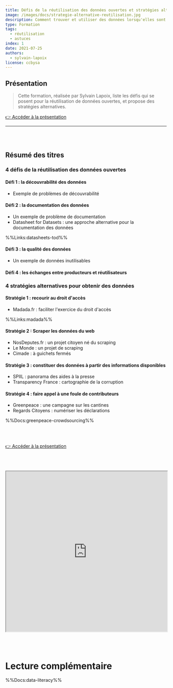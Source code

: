 ```yaml
---
title: Défis de la réutilisation des données ouvertes et stratégies alternatives
image: /images/docs/strategie-alternative-reutilisation.jpg
description: Comment trouver et utiliser des données lorsqu'elles sont difficilement accessibles ou exploitables ?
type: Formation
tags:
  - réutilisation
  - astuces
index: 1
date: 2021-07-25
authors:
  - sylvain-lapoix
license: ccbysa
--- 
```


## Présentation

> Cette formation, réalisée par Sylvain Lapoix, liste les défis qui se posent pour la réutilisation de données ouvertes, et propose des stratégies alternatives.

<a href="https://datactivist.coop/madics" class="customButton">👉 Accéder à la présentation</a>

---

<br></br>

## Résumé des titres

### 4 défis de la réutilisation des données ouvertes

#### Défi 1 : la découvrabilité des données

- Exemple de problèmes de découvrabilité

#### Défi 2 : la documentation des données

- Un exemple de problème de documentation
- Datasheet for Datasets : une approche alternative pour la documentation des données

%%Links:datasheets-tod%%

#### Défi 3 : la qualité des données

- Un exemple de données inutilisables

#### Défi 4 : les échanges entre producteurs et réutilisateurs

### 4 stratégies alternatives pour obtenir des données

#### Stratégie 1 : recourir au droit d'accès

- Madada.fr : faciliter l'exercice du droit d'accès

%%Links:madada%%

#### Stratégie 2 : Scraper les données du web

- NosDeputes.fr : un projet citoyen né du scraping
- Le Monde : un projet de scraping
- Cimade : à guichets fermés

#### Stratégie 3 : constituer des données à partir des informations disponibles

- SPIIL : panorama des aides à la presse
- Transparency France : cartographie de la corruption

#### Stratégie 4 : faire appel à une foule de contributeurs

- Greenpeace : une campagne sur les cantines
- Regards Citoyens : numériser les déclarations

%%Docs:greenpeace-crowdsourcing%%

<br></br>

<a href="https://datactivist.coop/madics" class="customButton">👉 Accéder à la présentation</a>

<br></br>

<div class="responsiveIframe">
  <iframe
    width="100%"
    height="500"
    src="https://datactivist.coop/madics">
  </iframe>
</div>

<br></br>

# Lecture complémentaire

%%Docs:data-literacy%%
